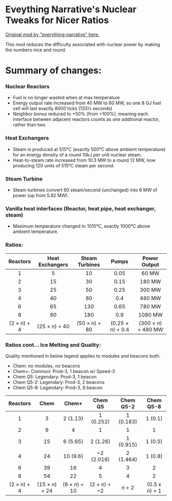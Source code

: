 # Eveything Narrative's Nuclear Tweaks for Nicer Ratios

[Original mod by "everything-narrative" here.](https://mods.factorio.com/mod/NuclearTweaks)

This mod reduces the difficulty associated with nuclear power by making the numbers nice and round.

# Summary of changes:

### Nuclear Reactors

- Fuel is no longer wasted when at max temperature
- Energy output rate increased from 40 MW to 60 MW, so one 8 GJ fuel cell will last exactly 8000 ticks (133⅓ seconds)
- Neighbor bonus reduced to +50% (from +100%), meaning each interface between adjacent reactors counts as _one_ additional reactor, rather than two.

### Heat Exchangers

- Steam is produced at 515°C (exactly 500°C above ambient temperature) for an energy density of a round 10kJ per unit nuclear steam.
- Heat-to-steam rate increased from 10.3 MW to a round 12 MW, now producing 120 units of 515°C steam per second.

### Steam Turbine

- Steam turbines convert 60 steam/second (unchanged) into 6 MW of power (up from 5.82 MW).

### Vanilla heat interfaces (Reactor, heat pipe, heat exchanger, steam)

- Maximum temperature changed to 1015°C, exactly 1000°C above ambient temperature.

### Ratios:

|   Reactors    | Heat Exchangers | Steam Turbines  |       Pumps        |     Power Output     |
| :-----------: | :-------------: | :-------------: | :----------------: | :------------------: |
|       1       |        5        |       10        |        0.05        |        60 MW         |
|       2       |       15        |       30        |        0.15        |        180 MW        |
|       3       |       25        |       50        |        0.25        |        300 MW        |
|       4       |       40        |       80        |        0.4         |        480 MW        |
|       6       |       65        |       130       |        0.65        |        780 MW        |
|       8       |       90        |       180       |        0.9         |       1080 MW        |
| (2 × _n_) + 4 | (25 × _n_) + 40 | (50 × _n_) + 80 | (0.25 × _n_) + 0.4 | (300 × _n_) + 480 MW |

### Ratios cont... Ice Melting and Quality:

Quality mentioned in below legend applies to modules and beacons both.

- Chem: no modules, no beacons
- Chem+: Common: Prod-3, 1 beacon w/ Speed-3
- Chem Q5: Legendary: Prod-3, 1 beacon
- Chem Q5-2: Legendary: Prod-3, 2 beacons
- Chem Q5-8: Legendary: Prod-3, 8 beacon

|   Reactors    |      Chem       |     Chem+      |    Chem Q5     | Chem Q5-2 |    Chem Q5-8    |
| :-----------: | :-------------: | :------------: | :------------: | :-------: | :-------------: |
|       1       |        3        |    2 (1.13)    |   1 (0.252)    | 1 (0.183) |     1 (0.1)     |
|       2       |        9        |       4        |       1        |     1     |        1        |
|       3       |       15        |    6 (5.65)    |    2 (1.26)    | 1 (0.915) |     1 (0.5)     |
|       4       |       24        |    10 (9.6)    |   ~2 (2.016)   | 2 (1.464) |     1 (0.8)     |
|       6       |       39        |       16       |       4        |     3     |        2        |
|       8       |       54        |       22       |       5        |     4     |        2        |
| (2 × _n_) + 4 | (15 × _n_) + 24 | (6 × _n_) + 10 | (2 × _n_) + ~2 |  _n_ + 2  | (0.5 x _n_) + 1 |
